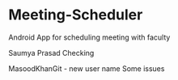 # Meeting-Scheduler
Android App for scheduling meeting with faculty 

Saumya Prasad
Checking 

MasoodKhanGit - new user name
Some issues
